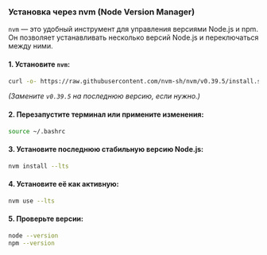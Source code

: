 ### **Установка через nvm (Node Version Manager)**

`nvm` — это удобный инструмент для управления версиями Node.js и npm. Он позволяет устанавливать несколько версий Node.js и переключаться между ними.

#### 1. Установите `nvm`:
```bash
curl -o- https://raw.githubusercontent.com/nvm-sh/nvm/v0.39.5/install.sh | bash
```
_(Замените `v0.39.5` на последнюю версию, если нужно.)_

#### 2. Перезапустите терминал или примените изменения:
```bash
source ~/.bashrc
```

#### 3. Установите последнюю стабильную версию Node.js:
```bash
nvm install --lts
```

#### 4. Установите её как активную:
```bash
nvm use --lts
```

#### 5. Проверьте версии:
```bash
node --version
npm --version
```